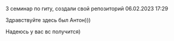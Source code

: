 3 семинар по гиту, создали свой репозиторий
06.02.2023
17:29

Здравствуйте здесь был Антон)))

Надеюсь у вас вс получится)

